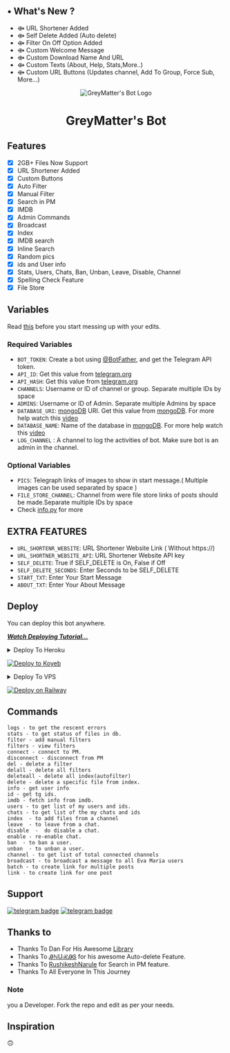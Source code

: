 ## • What's New ?

- ⟴ URL Shortener Added
- ⟴ Self Delete Added (Auto delete)
- ⟴ Filter On Off Option Added
- ⟴ Custom Welcome Message
- ⟴ Custom Download Name And URL
- ⟴ Custom Texts (About, Help, Stats,More..)
- ⟴ Custom URL Buttons (Updates channel, Add To Group, Force Sub, More...)




<p align="center">
  <img src="https://github.com/GreyMattersBot/url-auto-delete-shortener-bot/blob/main/assets/IMG_20220105_010453-removebg-preview.png" alt="GreyMatter's Bot Logo">
</p>
<h1 align="center">
  <b>GreyMatter's Bot</b>
</h1>


## Features

- [x] 2GB+ Files Now Support
- [x] URL Shortener Added
- [x] Custom Buttons
- [x] Auto Filter
- [x] Manual Filter
- [x] Search in PM
- [x] IMDB
- [x] Admin Commands
- [x] Broadcast
- [x] Index
- [x] IMDB search
- [x] Inline Search
- [x] Random pics
- [x] ids and User info 
- [x] Stats, Users, Chats, Ban, Unban, Leave, Disable, Channel
- [x] Spelling Check Feature
- [x] File Store
## Variables

Read [this](https://telegram.dog/GreyMatter_Bots) before you start messing up with your edits.

### Required Variables
* `BOT_TOKEN`: Create a bot using [@BotFather](https://telegram.dog/BotFather), and get the Telegram API token.
* `API_ID`: Get this value from [telegram.org](https://my.telegram.org/apps)
* `API_HASH`: Get this value from [telegram.org](https://my.telegram.org/apps)
* `CHANNELS`: Username or ID of channel or group. Separate multiple IDs by space
* `ADMINS`: Username or ID of Admin. Separate multiple Admins by space
* `DATABASE_URI`: [mongoDB](https://www.mongodb.com) URI. Get this value from [mongoDB](https://www.mongodb.com). For more help watch this [video](https://youtu.be/h9QjSSmk5tw)
* `DATABASE_NAME`: Name of the database in [mongoDB](https://www.mongodb.com). For more help watch this [video](https://youtu.be/h9QjSSmk5tw)
* `LOG_CHANNEL` : A channel to log the activities of bot. Make sure bot is an admin in the channel.
### Optional Variables
* `PICS`: Telegraph links of images to show in start message.( Multiple images can be used separated by space )
* `FILE_STORE_CHANNEL`: Channel from were file store links of posts should be made.Separate multiple IDs by space
* Check [info.py](https://github.com/GreyMattersBot/url-auto-delete-shortener-bot/blob/main/info.py) for more
## EXTRA FEATURES
* `URL_SHORTENR_WEBSITE`: URL Shortener Website Link ( Without https://)
* `URL_SHORTNER_WEBSITE_API`: URL Shortener Website API key
* `SELF_DELETE`: True if SELF_DELETE is On, False if Off
* `SELF_DELETE_SECONDS`: Enter Seconds to be SELF_DELETE 
* `START_TXT`: Enter Your Start Message
* `ABOUT_TXT`: Enter Your About Message 


## Deploy
You can deploy this bot anywhere.

<i>**[Watch Deploying Tutorial...](https://youtu.be/RWs6sh8m2Uk)**</i>

<details><summary>Deploy To Heroku</summary>
<p>
<br>
<a href="https://heroku.com/deploy?template=https://github.com/greymattersbot/url-auto-delete-shortener-bot">
  <img src="https://www.herokucdn.com/deploy/button.svg" alt="Deploy">
</a>
</p>
</details>

[![Deploy to Koyeb](https://www.koyeb.com/static/images/deploy/button.svg)](https://app.koyeb.com/deploy?type=git&repository=github.com/GreyMattersBot/url-auto-delete-shortener-bot&branch=koyeb&name=urlshortautofilterbot)

<details><summary>Deploy To VPS</summary>
<p>
<pre>
git clone https://github.com/GreyMattersbot/url-auto-delete-shortener-bot
# Install Packages
pip3 install -U -r requirements.txt
Edit info.py with variables as given below then run bot
python3 bot.py
</pre>
</p>
</details>

[![Deploy on Railway](https://railway.app/button.svg)](https://railway.app/new/template/qlZ17F?referralCode=qUSTgJ)


## Commands
```
logs - to get the rescent errors
stats - to get status of files in db.
filter - add manual filters
filters - view filters
connect - connect to PM.
disconnect - disconnect from PM
del - delete a filter
delall - delete all filters
deleteall - delete all index(autofilter)
delete - delete a specific file from index.
info - get user info
id - get tg ids.
imdb - fetch info from imdb.
users - to get list of my users and ids.
chats - to get list of the my chats and ids 
index  - to add files from a channel
leave  - to leave from a chat.
disable  -  do disable a chat.
enable - re-enable chat.
ban  - to ban a user.
unban  - to unban a user.
channel - to get list of total connected channels
broadcast - to broadcast a message to all Eva Maria users
batch - to create link for multiple posts
link - to create link for one post
```
## Support
[![telegram badge](https://img.shields.io/badge/Telegram-Group-30302f?style=flat&logo=telegram)](https://t.me/greymatters_bots_discussion)
[![telegram badge](https://img.shields.io/badge/Telegram-Channel-30302f?style=flat&logo=telegram)](https://t.me/greymatter_bots)

## Thanks to 
 - Thanks To Dan For His Awesome [Library](https://github.com/pyrogram/pyrogram)
 - Thanks To [ᎯℕUℛᎯᎶ](https://telegram.dog/gurubhai11) for his awesome Auto-delete Feature.
 - Thanks To [RushikeshNarule](https://github.com/rushikeshnarule) for Search in PM feature.
 - Thanks To All Everyone In This Journey

### Note

you a Developer.
Fork the repo and edit as per your needs.

## Inspiration
🙃

